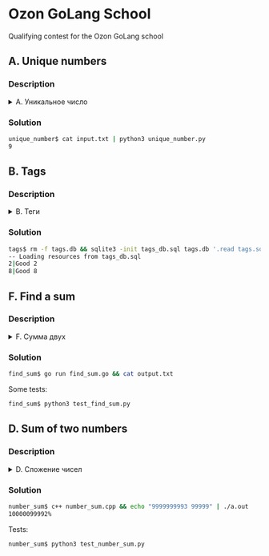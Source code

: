 # Ozon GoLang School

Qualifying contest for the Ozon GoLang school


## A. Unique numbers
### Description 

<details>
<summary>A. Уникальное число</summary>

```
Ограничение времени	1 секунда
Ограничение памяти	64Mb
Ввод	стандартный ввод или input-201.txt
Вывод	стандартный вывод или input-201.a.txt

На вход программе подается большое количество целых чисел. Все числа, кроме одного, имеют пару, причем может быть несколько одинаковых пар. Найдите число без пары.


Формат ввода

stdin десятеричные числа по одному на каждой строке
Формат вывода
stdout десятеричное число

Пример

Ввод	Вывод
1       3
2
2
1
2
3
2
```

</details>

### Solution

```bash
unique_number$ cat input.txt | python3 unique_number.py
9
```


## B. Tags
### Description

<details>
<summary>B. Теги</summary>

```
Ограничение времени	1 секунда
Ограничение памяти	64Mb
Ввод	стандартный ввод или input.txt
Вывод	стандартный вывод или output.txt

В базе данных имеется таблица с товарами goods (id INTEGER, name TEXT), таблица с тегами tags (id INTEGER, name TEXT) и таблица связки товаров и тегов tags_goods (tag_id INTEGER, goods_id INTEGER, UNIQUE (tag_id, goods_id)).

Выведите id и названия всех товаров, которые имеют все возможные теги в этой базе.

БД - SQLite3. В качестве языка решения выберите make2.

Формат ввода
SQL-запрос.
```

</details>


### Solution

```bash
tags$ rm -f tags.db && sqlite3 -init tags_db.sql tags.db '.read tags.sql'
-- Loading resources from tags_db.sql
2|Good 2
8|Good 8
```


## F. Find a sum
### Description

<details>
<summary>F. Сумма двух</summary>

```
Ограничение времени	1 секунда
Ограничение памяти	64Mb
Ввод	input.txt
Вывод	output.txt

Дано целое положительное число "target". Также дана последовательность из целых положительных чисел. Необходимо записать в выходной файл "1", если в последовательности есть два числа сумма, которых равна значению "target" или "0" если таких нет.


Формат ввода

5
1 7 3 4 7 9

Формат вывода

1


Примечания

Все числа используемы в задаче находятся в диапазоне 0 < N < 999999999

Название входной файл: input.txt
Название выходной файл: output.txt
```

</details>


### Solution

```bash
find_sum$ go run find_sum.go && cat output.txt
```

Some tests:

```bash
find_sum$ python3 test_find_sum.py
```


## D. Sum of two numbers
### Description

<details>
<summary>D. Сложение чисел</summary>

```
Ограничение времени	1 секунда
Ограничение памяти	64Mb
Ввод	стандартный ввод
Вывод	стандартный вывод

Даны два числа неотрицательных числа A и B(числа могут содержать до 1000 цифр). Вам нужно вычислить их сумму.


Формат ввода

Первая строка ввода содержит числа A и B, разделенные пробелом


Формат вывода

Результат сложения двух чисел нужно вывести на отдельной строке.


Пример 1

Ввод	Вывод
1       2
3


Пример 2

Ввод	Вывод
199     1
200
```

</details>


### Solution

```bash
number_sum$ c++ number_sum.cpp && echo "9999999993 99999" | ./a.out
10000099992%
```

Tests:

```bash
number_sum$ python3 test_number_sum.py
```
